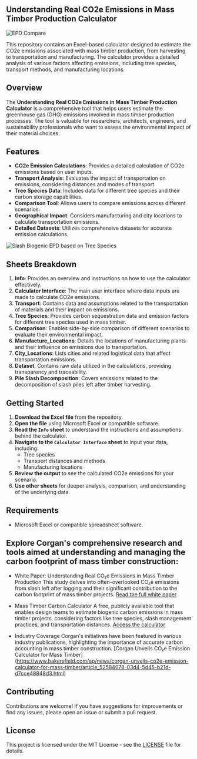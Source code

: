 ## Understanding Real CO2e Emissions in Mass Timber Production Calculator

![EPD Compare](https://github.com/user-attachments/assets/a4aa525c-a4f1-44e3-ad3e-5bb2b4c4d7af)


This repository contains an Excel-based calculator designed to estimate the CO2e emissions associated with mass timber production, from harvesting to transportation and manufacturing. The calculator provides a detailed analysis of various factors affecting emissions, including tree species, transport methods, and manufacturing locations.

## Overview

The **Understanding Real CO2e Emissions in Mass Timber Production Calculator** is a comprehensive tool that helps users estimate the greenhouse gas (GHG) emissions involved in mass timber production processes. The tool is valuable for researchers, architects, engineers, and sustainability professionals who want to assess the environmental impact of their material choices.

## Features

- **CO2e Emission Calculations**: Provides a detailed calculation of CO2e emissions based on user inputs.
- **Transport Analysis**: Evaluates the impact of transportation on emissions, considering distances and modes of transport.
- **Tree Species Data**: Includes data for different tree species and their carbon storage capabilities.
- **Comparison Tool**: Allows users to compare emissions across different scenarios.
- **Geographical Impact**: Considers manufacturing and city locations to calculate transportation emissions.
- **Detailed Datasets**: Utilizes comprehensive datasets for accurate emission calculations.

![Slash Biogenic EPD based on Tree Species](https://github.com/user-attachments/assets/25c600e2-5fce-4f26-9c77-53b59d663155)


## Sheets Breakdown

1. **Info**: Provides an overview and instructions on how to use the calculator effectively.
2. **Calculator Interface**: The main user interface where data inputs are made to calculate CO2e emissions.
3. **Transport**: Contains data and assumptions related to the transportation of materials and their impact on emissions.
4. **Tree Species**: Provides carbon sequestration data and emission factors for different tree species used in mass timber.
5. **Comparison**: Enables side-by-side comparison of different scenarios to evaluate their environmental impact.
6. **Manufacture_Locations**: Details the locations of manufacturing plants and their influence on emissions due to transportation.
7. **City_Locations**: Lists cities and related logistical data that affect transportation emissions.
8. **Dataset**: Contains raw data utilized in the calculations, providing transparency and traceability.
9. **Pile Slash Decomposition**: Covers emissions related to the decomposition of slash piles left after timber harvesting.

   

## Getting Started

1. **Download the Excel file** from the repository.
2. **Open the file** using Microsoft Excel or compatible software.
3. **Read the `Info` sheet** to understand the instructions and assumptions behind the calculator.
4. **Navigate to the `Calculator Interface` sheet** to input your data, including:
   - Tree species
   - Transport distances and methods
   - Manufacturing locations
5. **Review the output** to see the calculated CO2e emissions for your scenario.
6. **Use other sheets** for deeper analysis, comparison, and understanding of the underlying data.

## Requirements

- Microsoft Excel or compatible spreadsheet software.



## Explore Corgan's comprehensive research and tools aimed at understanding and managing the carbon footprint of mass timber construction:
- White Paper: Understanding Real CO₂e Emissions in Mass Timber Production
    This study delves into often-overlooked CO₂e emissions from slash left after logging and their significant contribution to the carbon footprint of mass timber projects.
    [Read the full white paper](https://www.corgan.com/sites/default/files/inline-files/Corgan_Understanding-Real-CO2e-Emissions-in-Mass-Timber-Production_White-Paper_Final.pdf)
   

-  Mass Timber Carbon Calculator
    A free, publicly available tool that enables design teams to estimate biogenic carbon emissions in mass timber projects, considering factors like tree species, slash management practices, and transportation distances.
    [Access the calculator​](https://www.corgan.com/MTcarboncalculator)

- Industry Coverage
    Corgan's initiatives have been featured in various industry publications, highlighting the importance of accurate carbon accounting in mass timber construction.
    [Corgan Unveils CO₂e Emission Calculator for Mass Timber]​(https://www.bakersfield.com/ap/news/corgan-unveils-co2e-emission-calculator-for-mass-timber/article_52584078-03d4-5d45-b21d-d7cce48848d3.html)


## Contributing

Contributions are welcome! If you have suggestions for improvements or find any issues, please open an issue or submit a pull request.

## License

This project is licensed under the MIT License - see the [LICENSE](LICENSE) file for details.


